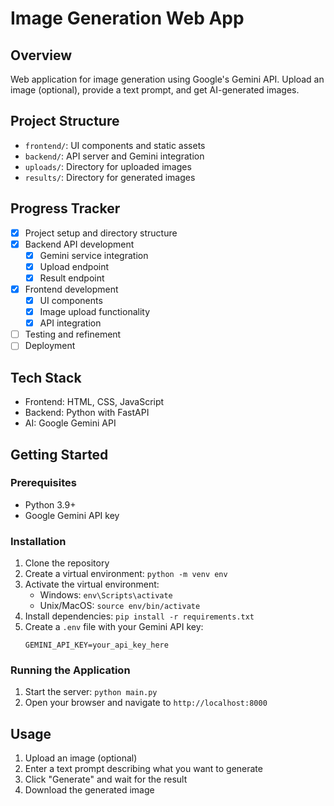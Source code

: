 # Image Generation Web App

## Overview
Web application for image generation using Google's Gemini API. Upload an image (optional), provide a text prompt, and get AI-generated images.

## Project Structure
- `frontend/`: UI components and static assets
- `backend/`: API server and Gemini integration
- `uploads/`: Directory for uploaded images
- `results/`: Directory for generated images

## Progress Tracker
- [x] Project setup and directory structure
- [x] Backend API development
  - [x] Gemini service integration
  - [x] Upload endpoint
  - [x] Result endpoint
- [x] Frontend development
  - [x] UI components
  - [x] Image upload functionality
  - [x] API integration
- [ ] Testing and refinement
- [ ] Deployment

## Tech Stack
- Frontend: HTML, CSS, JavaScript
- Backend: Python with FastAPI
- AI: Google Gemini API

## Getting Started

### Prerequisites
- Python 3.9+
- Google Gemini API key

### Installation
1. Clone the repository
2. Create a virtual environment: `python -m venv env`
3. Activate the virtual environment:
   - Windows: `env\Scripts\activate`
   - Unix/MacOS: `source env/bin/activate`
4. Install dependencies: `pip install -r requirements.txt`
5. Create a `.env` file with your Gemini API key:
   ```
   GEMINI_API_KEY=your_api_key_here
   ```

### Running the Application
1. Start the server: `python main.py`
2. Open your browser and navigate to `http://localhost:8000`

## Usage
1. Upload an image (optional)
2. Enter a text prompt describing what you want to generate
3. Click "Generate" and wait for the result
4. Download the generated image
